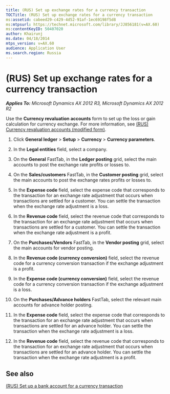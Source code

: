 ```yaml
---
title: (RUS) Set up exchange rates for a currency transaction
TOCTitle: (RUS) Set up exchange rates for a currency transaction
ms:assetid: cabeed29-c429-4d52-91af-1ec69198f5d8
ms:mtpsurl: https://technet.microsoft.com/library/JJ856181(v=AX.60)
ms:contentKeyID: 50407020
author: Khairunj
ms.date: 04/18/2014
mtps_version: v=AX.60
audience: Application User
ms.search.region: Russia
---
```


# (RUS) Set up exchange rates for a currency transaction 


_**Applies To:** Microsoft Dynamics AX 2012 R3, Microsoft Dynamics AX 2012 R2_

Use the **Currency revaluation accounts** form to set up the loss or gain calculation for currency exchange. For more information, see [(RUS) Currency revaluation accounts (modified form)](https://technet.microsoft.com/library/jj852149\(v=ax.60\)).

1.  Click **General ledger** \> **Setup** \> **Currency** \> **Currency parameters**.

2.  In the **Legal entities** field, select a company.

3.  On the **General** FastTab, in the **Ledger posting** grid, select the main accounts to post the exchange rate profits or losses to.

4.  On the **Sales/customers** FastTab, in the **Customer posting** grid, select the main accounts to post the exchange rates profits or losses to.

5.  In the **Expense code** field, select the expense code that corresponds to the transaction for an exchange rate adjustment that occurs when transactions are settled for a customer. You can settle the transaction when the exchange rate adjustment is a loss.

6.  In the **Revenue code** field, select the revenue code that corresponds to the transaction for an exchange rate adjustment that occurs when transactions are settled for a customer. You can settle the transaction when the exchange rate adjustment is a profit.

7.  On the **Purchases/Vendors** FastTab, in the **Vendor posting** grid, select the main accounts for vendor posting.

8.  In the **Revenue code (currency conversion)** field, select the revenue code for a currency conversion transaction if the exchange adjustment is a profit.

9.  In the **Expense code (currency conversion)** field, select the revenue code for a currency conversion transaction if the exchange adjustment is a loss.

10. On the **Purchases/Advance holders** FastTab, select the relevant main accounts for advance holder posting.

11. In the **Expense code** field, select the expense code that corresponds to the transaction for an exchange rate adjustment that occurs when transactions are settled for an advance holder. You can settle the transaction when the exchange rate adjustment is a loss.

12. In the **Revenue code** field, select the revenue code that corresponds to the transaction for an exchange rate adjustment that occurs when transactions are settled for an advance holder. You can settle the transaction when the exchange rate adjustment is a profit.

## See also

[(RUS) Set up a bank account for a currency transaction](rus-set-up-a-bank-account-for-a-currency-transaction.md)

  


